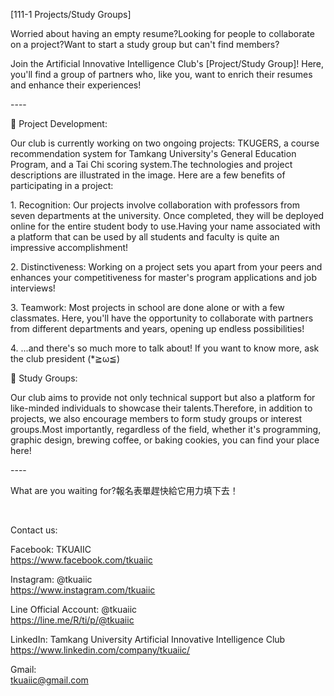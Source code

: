 [111-1 Projects/Study Groups]

Worried about having an empty resume?Looking for people to collaborate on a project?Want to start a study group but can't find members?

Join the Artificial Innovative Intelligence Club's [Project/Study Group]! Here, you'll find a group of partners who, like you, want to enrich their resumes and enhance their experiences!

\----

🚀 Project Development:

Our club is currently working on two ongoing projects: TKUGERS, a course recommendation system for Tamkang University's General Education Program, and a Tai Chi scoring system.The technologies and project descriptions are illustrated in the image. Here are a few benefits of participating in a project:

1\. Recognition: Our projects involve collaboration with professors from seven departments at the university. Once completed, they will be deployed online for the entire student body to use.Having your name associated with a platform that can be used by all students and faculty is quite an impressive accomplishment!

2\. Distinctiveness: Working on a project sets you apart from your peers and enhances your competitiveness for master's program applications and job interviews!

3\. Teamwork: Most projects in school are done alone or with a few classmates. Here, you'll have the opportunity to collaborate with partners from different departments and years, opening up endless possibilities!

4\. ...and there's so much more to talk about! If you want to know more, ask the club president (*≧ω≦)

📖 Study Groups:

Our club aims to provide not only technical support but also a platform for like-minded individuals to showcase their talents.Therefore, in addition to projects, we also encourage members to form study groups or interest groups.Most importantly, regardless of the field, whether it's programming, graphic design, brewing coffee, or baking cookies, you can find your place here!

\----

What are you waiting for?報名表單趕快給它用力填下去！

&nbsp;

Contact us:

Facebook: TKUAIIC <br />https://www.facebook.com/tkuaiic

Instagram: @tkuaiic <br />https://www.instagram.com/tkuaiic

Line Official Account: @tkuaiic <br />https://line.me/R/ti/p/@tkuaiic

LinkedIn: Tamkang University Artificial Innovative Intelligence Club <br />https://www.linkedin.com/company/tkuaiic/

Gmail: <br />tkuaiic@gmail.com
